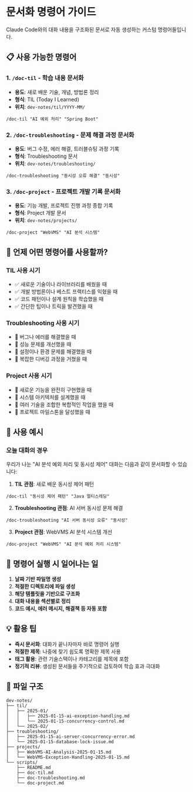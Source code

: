 # 문서화 명령어 가이드

Claude Code와의 대화 내용을 구조화된 문서로 자동 생성하는 커스텀 명령어들입니다.

## 📋 사용 가능한 명령어

### 1. `/doc-til` - 학습 내용 문서화
- **용도**: 새로 배운 기술, 개념, 방법론 정리
- **형식**: TIL (Today I Learned)
- **위치**: `dev-notes/til/YYYY-MM/`

```
/doc-til "AI 예외 처리" "Spring Boot"
```

### 2. `/doc-troubleshooting` - 문제 해결 과정 문서화
- **용도**: 버그 수정, 에러 해결, 트러블슈팅 과정 기록
- **형식**: Troubleshooting 문서
- **위치**: `dev-notes/troubleshooting/`

```
/doc-troubleshooting "동시성 오류 해결" "동시성"
```

### 3. `/doc-project` - 프로젝트 개발 기록 문서화
- **용도**: 기능 개발, 프로젝트 진행 과정 종합 기록
- **형식**: Project 개발 문서
- **위치**: `dev-notes/projects/`

```
/doc-project "WebVMS" "AI 분석 시스템"
```

## 🎯 언제 어떤 명령어를 사용할까?

### TIL 사용 시기
- ✅ 새로운 기술이나 라이브러리를 배웠을 때
- ✅ 개발 방법론이나 베스트 프랙티스를 익혔을 때
- ✅ 코드 패턴이나 설계 원칙을 학습했을 때
- ✅ 간단한 팁이나 트릭을 발견했을 때

### Troubleshooting 사용 시기
- 🐛 버그나 에러를 해결했을 때
- 🐛 성능 문제를 개선했을 때
- 🐛 설정이나 환경 문제를 해결했을 때
- 🐛 복잡한 디버깅 과정을 거쳤을 때

### Project 사용 시기
- 🚀 새로운 기능을 완전히 구현했을 때
- 🚀 시스템 아키텍처를 설계했을 때
- 🚀 여러 기술을 조합한 복합적인 작업을 했을 때
- 🚀 프로젝트 마일스톤을 달성했을 때

## 📝 사용 예시

### 오늘 대화의 경우
우리가 나눈 "AI 분석 예외 처리 및 동시성 제어" 대화는 다음과 같이 문서화할 수 있습니다:

1. **TIL 관점**: 새로 배운 동시성 제어 패턴
```
/doc-til "동시성 제어 패턴" "Java 멀티스레딩"
```

2. **Troubleshooting 관점**: AI 서버 동시성 문제 해결
```
/doc-troubleshooting "AI 서버 동시성 오류" "동시성"
```

3. **Project 관점**: WebVMS AI 분석 시스템 개선
```
/doc-project "WebVMS" "AI 분석 예외 처리 시스템"
```

## 🔄 명령어 실행 시 일어나는 일

1. **날짜 기반 파일명 생성**
2. **적절한 디렉토리에 파일 생성**
3. **해당 템플릿을 기반으로 구조화**
4. **대화 내용을 섹션별로 정리**
5. **코드 예시, 에러 메시지, 해결책 등 자동 포함**

## 💡 활용 팁

- **즉시 문서화**: 대화가 끝나자마자 바로 명령어 실행
- **적절한 제목**: 나중에 찾기 쉽도록 명확한 제목 사용
- **태그 활용**: 관련 기술스택이나 카테고리를 제목에 포함
- **정기적 리뷰**: 생성된 문서들을 주기적으로 검토하여 학습 효과 극대화

## 📁 파일 구조

```
dev-notes/
├── til/
│   ├── 2025-01/
│   │   ├── 2025-01-15-ai-exception-handling.md
│   │   └── 2025-01-15-concurrency-control.md
│   └── 2025-02/
├── troubleshooting/
│   ├── 2025-01-15-ai-server-concurrency-error.md
│   └── 2025-01-15-database-lock-issue.md
├── projects/
│   ├── WebVMS-AI-Analysis-2025-01-15.md
│   └── WebVMS-Exception-Handling-2025-01-15.md
└── scripts/
    ├── README.md
    ├── doc-til.md
    ├── doc-troubleshooting.md
    └── doc-project.md
```